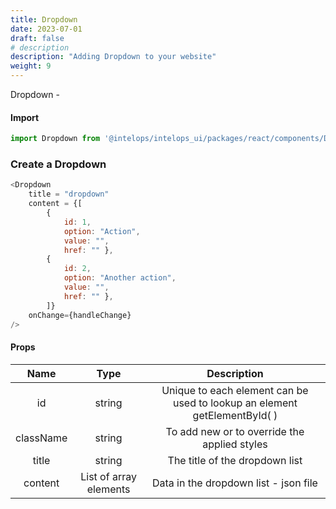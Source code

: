 ```yaml
---
title: Dropdown
date: 2023-07-01
draft: false
# description
description: "Adding Dropdown to your website"
weight: 9
---
```

Dropdown - 

#### Import 
```js
import Dropdown from '@intelops/intelops_ui/packages/react/components/Dropdown/src';
```

### Create a Dropdown
```js
<Dropdown
    title = "dropdown"
    content = {[
        { 
            id: 1,
            option: "Action",
            value: "",
            href: "" },
        { 
            id: 2,
            option: "Another action",
            value: "",
            href: "" },
        ]}
    onChange={handleChange}
/>
```

#### Props

| **Name**    |  **Type**   |**Description**       |
| :----:      |    :----:   |    :----:            |
| id          | string      | Unique to each element can be used to lookup an element getElementById( ) |
| className   | string      | To add new or to override the applied styles |
| title       | string      | The title of the dropdown list |
| content     | List of array elements | Data in the dropdown list - json file |